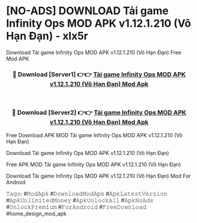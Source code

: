 # [NO-ADS] DOWNLOAD Tải game Infinity Ops MOD APK v1.12.1.210 (Vô Hạn Đạn) - xlx5r
Download Tải game Infinity Ops MOD APK v1.12.1.210 (Vô Hạn Đạn) Free Mod APK

<div align="center">
<h3>🔴 Download [Server1] 👉👉 <a href="https://apk-comot.site?title=Tải_game_Infinity_Ops_MOD_APK_v1.12.1.210_(Vô_Hạn_Đạn)">Tải game Infinity Ops MOD APK v1.12.1.210 (Vô Hạn Đạn) Mod Apk</a></h3><br>

<h3>🔴 Download [Server2] 👉👉 <a href="https://apk-comot.site?title=Tải_game_Infinity_Ops_MOD_APK_v1.12.1.210_(Vô_Hạn_Đạn)">Tải game Infinity Ops MOD APK v1.12.1.210 (Vô Hạn Đạn) Mod Apk</a></h3>
</div>


Free Download APK MOD Tải game Infinity Ops MOD APK v1.12.1.210 (Vô Hạn Đạn)

Download Tải game Infinity Ops MOD APK v1.12.1.210 (Vô Hạn Đạn) 

Free APK MOD Tải game Infinity Ops MOD APK v1.12.1.210 (Vô Hạn Đạn) 

Download Tải game Infinity Ops MOD APK v1.12.1.210 (Vô Hạn Đạn) Mod For Android

𝚃𝚊𝚐𝚜: #𝙼𝚘𝚍𝙰𝚙𝚔 #𝙳𝚘𝚠𝚗𝚕𝚘𝚊𝚍𝙼𝚘𝚍𝙰𝚙𝚔 #𝙰𝚙𝚔𝙻𝚊𝚝𝚎𝚜𝚝𝚅𝚎𝚛𝚜𝚒𝚘𝚗 #𝙰𝚙𝚔𝚄𝚗𝚕𝚒𝚖𝚒𝚝𝚎𝚍𝙼𝚘𝚗𝚎𝚢 #𝙰𝚙𝚔𝚄𝚗𝚕𝚘𝚌𝚔𝙰𝚕𝚕 #𝙰𝚙𝚔𝙽𝚘𝙰𝚍𝚜 #𝚄𝚗𝚕𝚘𝚌𝚔𝙿𝚛𝚎𝚖𝚒𝚞𝚖 #𝙵𝚘𝚛𝙰𝚗𝚍𝚛𝚘𝚒𝚍 #𝙵𝚛𝚎𝚎𝙳𝚘𝚠𝚗𝚕𝚘𝚊𝚍 #home_design_mod_apk
